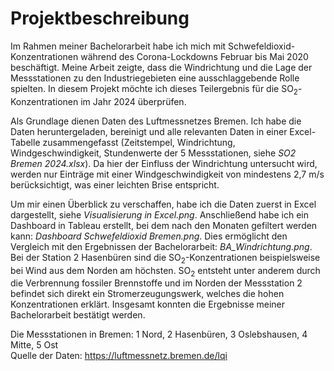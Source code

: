 # Projektbeschreibung
Im Rahmen meiner Bachelorarbeit habe ich mich mit Schwefeldioxid-Konzentrationen während des Corona-Lockdowns Februar bis Mai 2020 beschäftigt. Meine Arbeit zeigte, dass die Windrichtung und die Lage der Messstationen zu den Industriegebieten eine ausschlaggebende Rolle spielten. In diesem Projekt möchte ich dieses Teilergebnis für die SO<sub>2</sub>-Konzentrationen im Jahr 2024 überprüfen. 

Als Grundlage dienen Daten des Luftmessnetzes Bremen. Ich habe die Daten heruntergeladen, bereinigt und alle relevanten Daten in einer Excel-Tabelle zusammengefasst (Zeitstempel, Windrichtung, Windgeschwindigkeit, Stundenwerte der 5 Messstationen, siehe _SO2 Bremen 2024.xlsx_). Da hier der Einfluss der Windrichtung untersucht wird, werden nur Einträge mit einer Windgeschwindigkeit von mindestens 2,7 m/s berücksichtigt, was einer leichten Brise entspricht.

Um mir einen Überblick zu verschaffen, habe ich die Daten zuerst in Excel dargestellt, siehe _Visualisierung in Excel.png_. Anschließend habe ich ein Dashboard in Tableau erstellt, bei dem nach den Monaten gefiltert werden kann: _Dashboard Schwefeldioxid Bremen.png_. Dies ermöglicht den Vergleich mit den Ergebnissen der Bachelorarbeit: _BA_Windrichtung.png_. Bei der Station 2 Hasenbüren sind die SO<sub>2</sub>-Konzentrationen beispielsweise bei Wind aus dem Norden am höchsten. SO<sub>2</sub> entsteht unter anderem durch die Verbrennung fossiler Brennstoffe und im Norden der Messstation 2 befindet sich direkt ein Stromerzeugungswerk, welches die hohen Konzentrationen erklärt. Insgesamt konnten die Ergebnisse meiner Bachelorarbeit bestätigt werden.

Die Messstationen in Bremen:
1 Nord, 2 Hasenbüren, 3 Oslebshausen, 4 Mitte, 5 Ost  
Quelle der Daten: https://luftmessnetz.bremen.de/lqi


